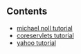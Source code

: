 ## Contents

- [michael noll tutorial](http://www.michael-noll.com/tutorials/)
- [coreservlets tutorial](http://www.coreservlets.com/hadoop-tutorial/)
- [yahoo tutorial](https://developer.yahoo.com/hadoop/tutorial/)
